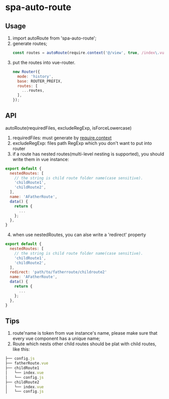 # spa-auto-route

## Usage
1. import autoRoute from 'spa-auto-route';
2. generate routes;
    ```js
    const routes = autoRoute(require.context('@/view', true, /index\.vue$/), /\/component\//);
    ```
3. put the routes into vue-router.
    ```js
    new Router({
      mode: 'history',
      base: ROUTER_PREFIX,
      routes: [
        ...routes,
      ],
    });
    ```

## API

autoRoute(requiredFiles, excludeRegExp, isForceLowercase)

1. requiredFiles: must generate by [require.context](https://webpack.js.org/guides/dependency-management/#require-context)
2. excludeRegExp: files path RegExp which you don't want to put into router
3. if a route has nested routes(multi-level nesting is supported), you should write them in vue instance:
```js
export default {
  nestedRoutes: [
    // the string is child route folder name(case sensitive).
    'childRoute1',
    'childRoute2',
  ],
  name: 'AFatherRoute',
  data() {
    return {
      ...
    };
  },
}
```
4. when use nestedRoutes, you can alse write a 'redirect' property
```js
export default {
  nestedRoutes: [
    // the string is child route folder name(case sensitive).
    'childRoute1',
    'childRoute2',
  ],
  redirect: 'path/to/fatherroute/childroute2'
  name: 'AFatherRoute',
  data() {
    return {
      ...
    };
  },
}
```

## Tips
1. route'name is token from vue instance's name, please make sure that every vue component has a unique name;
2. Route which nests other child routes should be plat with child routes, like this:
```js
├── config.js
├── fatherRoute.vue
├── childRoute1
│   └── index.vue
│   └── config.js
├── childRoute2
│   └── index.vue
│   └── config.js
```